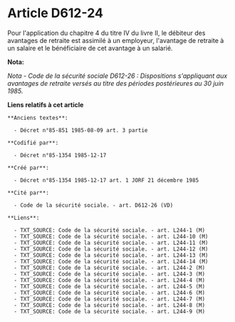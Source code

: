 # Article D612-24

Pour l'application du chapitre 4 du titre IV du livre II, le débiteur des avantages de retraite est assimilé à un employeur,
l'avantage de retraite à un salaire et le bénéficiaire de cet avantage à un salarié.

**Nota:**

*Nota - Code de la sécurité sociale D612-26 : Dispositions s'appliquant aux avantages de retraite versés au titre des
périodes postérieures au 30 juin 1985.*

**Liens relatifs à cet article**

	**Anciens textes**:

	  - Décret n°85-851 1985-08-09 art. 3 partie

	**Codifié par**:

	  - Décret n°85-1354 1985-12-17

	**Créé par**:

	  - Décret n°85-1354 1985-12-17 art. 1 JORF 21 décembre 1985

	**Cité par**:

	  - Code de la sécurité sociale. - art. D612-26 (VD)

	**Liens**:

	  - TXT_SOURCE: Code de la sécurité sociale. - art. L244-1 (M)
	  - TXT_SOURCE: Code de la sécurité sociale. - art. L244-10 (M)
	  - TXT_SOURCE: Code de la sécurité sociale. - art. L244-11 (M)
	  - TXT_SOURCE: Code de la sécurité sociale. - art. L244-12 (M)
	  - TXT_SOURCE: Code de la sécurité sociale. - art. L244-13 (M)
	  - TXT_SOURCE: Code de la sécurité sociale. - art. L244-14 (M)
	  - TXT_SOURCE: Code de la sécurité sociale. - art. L244-2 (M)
	  - TXT_SOURCE: Code de la sécurité sociale. - art. L244-3 (M)
	  - TXT_SOURCE: Code de la sécurité sociale. - art. L244-4 (M)
	  - TXT_SOURCE: Code de la sécurité sociale. - art. L244-5 (M)
	  - TXT_SOURCE: Code de la sécurité sociale. - art. L244-6 (M)
	  - TXT_SOURCE: Code de la sécurité sociale. - art. L244-7 (M)
	  - TXT_SOURCE: Code de la sécurité sociale. - art. L244-8 (M)
	  - TXT_SOURCE: Code de la sécurité sociale. - art. L244-9 (M)
